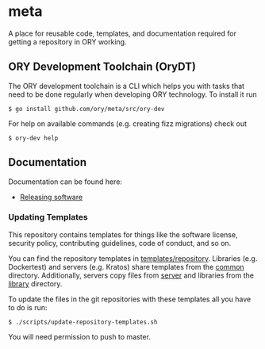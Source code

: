 # meta

A place for reusable code, templates, and documentation required for getting a repository in ORY working.

## ORY Development Toolchain (OryDT)

The ORY development toolchain is a CLI which helps you with tasks that need to be done regularly when developing
ORY technology. To install it run

```shell script
$ go install github.com/ory/meta/src/ory-dev
```

For help on available commands (e.g. creating fizz migrations) check out

```
$ ory-dev help
```

## Documentation

Documentation can be found here:

- [Releasing software](./docs/releasing.md)

### Updating Templates

This repository contains templates for things like the software license, security policy, contributing guidelines,
code of conduct, and so on.

You can find the repository templates in [templates/repository](./templates/repository). Libraries (e.g. Dockertest)
and servers (e.g. Kratos) share templates from the [common](./templates/repository/common) directory. Additionally,
servers copy files from [server](./templates/repository/server) and libraries from the
[library](./templates/repository/library) directory.

To update the files in the git repositories with these templates all you have to do is run:

```
$ ./scripts/update-repository-templates.sh
```

You will need permission to push to master.
